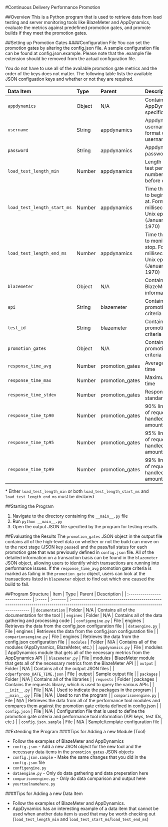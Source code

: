 #Continuous Delivery Performance Promotion

##Overview
This is a Python program that is used to retrieve data from load testing and server monitoring tools like BlazeMeter and AppDynamics, evaluate the metrics against predefined promotion gates, and promote builds if they meet the promotion gates.

##Setting up Promotion Gates
####Configuration File
You can set the promotion gates by altering the config.json file. A sample configuration file can be found at config.json.example. Please note that the .example file extension should be removed from the actual configuration file.

You do not have to use all of the available promotion gate metrics and the order of the keys does not matter. The following table lists the available JSON configuation keys and whether or not they are required.

| Data Item                     | Type   | Parent          | Description                                                                                                 | Required |
| :---------------------------- | :----- | :-------------- | :---------------------------------------------------------------------------------------------------------- | :------: |
| ``appdynamics``               | Object | N/A             | Contains all of the AppDynamics specific information                                                        | Yes      |
| ``username``                  | String | appdynamics     | Appdynamics username in the format of username@account                                                      | Yes      |
| ``password``                  | String | appdynamics     | Appdynamics password                                                                                        | Yes      |
| ``load_test_length_min``      | Number | appdynamics     | Length of the load test period (X number of minutes before current time)                                    | Yes*     |
| ``load_test_length_start_ms`` | Number | appdynamics     | Time that you want to begin monitoring at. Format is milliseconds after Unix epoch time (January 1st, 1970) | Yes*     |
| ``load_test_length_end_ms``   | Number | appdynamics     | Time that you want to monitoring to stop. Format is milliseconds after Unix epoch time (January 1st, 1970)  | Yes*     |
| ``blazemeter``                | Object | N/A             | Contains all of the BlazeMeter specific information                                                         | Yes      |
| ``api``                       | String | blazemeter      | Contains all of the promotion gate criteria                                                                 | Yes      |
| ``test_id``                   | String | blazemeter      | Contains all of the promotion gate criteria                                                                 | Yes      |
| ``promotion_gates``           | Object | N/A             | Contains all of the promotion gate criteria                                                                 | Yes      |
| ``response_time_avg``         | Number | promotion_gates | Average response time                                                                                       | No       |
| ``response_time_max``         | Number | promotion_gates | Maximum response time                                                                                       | No       |
| ``response_time_stdev``       | Number | promotion_gates | Response time standard deviation                                                                            | No       |
| ``response_time_tp90``        | Number | promotion_gates | 90% line -- 90% of requests were handled in this amount of time                                             | No       |
| ``response_time_tp95``        | Number | promotion_gates | 95% line -- 95% of requests were handled in this amount of time                                             | No       |
| ``response_time_tp99``        | Number | promotion_gates | 99% line -- 99% of requests were handled in this amount of time                                             | No       |

\* Either ``load_test_length_min`` or both ``load_test_length_start_ms`` and ``load_test_length_end_ms`` must be declared

##Starting the Program
1. Navigate to the directory containing the ``__main__.py`` file
2. Run ``python __main__.py``
3. Open the output JSON file specified by the program for testing results.

##Evaluating the Results
The ``promotion_gates`` JSON object in the output file contains all of the high-level data on whether or not the build can move on to the next stage (JSON key ``passed``) and the pass/fail status for each promotion gate that was previously defined in ``config.json`` file. All of the detailed information on a transaction basis can be found in the ``blazemeter`` JSON object, allowing users to identify which transactions are running into performance issues. If the ``response_time_avg`` promotion gate criteria is marked as failing in the ``promotion_gate`` object, users can look at the transactions listed in ``blazemeter`` object to find out which one caused the build to fail.

##Program Structure
| Item                           | Type   | Parent   | Description                                                                                                                              |
| :----------------------------- | :----- | :------- | :--------------------------------------------------------------------------------------------------------------------------------------- |
| ``documentation``              | Folder | N/A      | Contains all of the documentation for the tool                                                                                           |
| ``engines``                    | Folder | N/A      | Contains all of the data gathering and processing code                                                                                   |
| ``configengine.py``            | File   | engines  | Retrieves the data from the config.json configuration file                                                                               |
| ``dataengine.py``              | File   | engines  | Retrieves the data from the config.json configuration file                                                                               |
| ``comparionsengine.py``        | File   | engines  | Retrieves the data from the config.json configuration file                                                                               |
| ``modules``                    | Folder | N/A      | Contains all of the modules (AppDynamics, BlazeMeter, etc.)                                                                              |
| ``appdynamics.py``             | File   | modules  | AppDynamics module that gets all of the necessary metrics from the AppDynamics API                                                       |
| ``blazemeter.py``              | File   | modules  | BlazeMeter module that gets all of the necessary metrics from the BlazeMeter API                                                         |
| ``output``                     | Folder | N/A      | Contains all of the output JSON files                                                                                                    |
| ``cdperfpromo_DATE_TIME.json`` | File   | output   | Sample output file                                                                                                                       |
| ``packages``                   | Folder | N/A      | Contains all of the libraries                                                                                                            |
| ``requests``                   | Folder | packages | Contains the requests library, which is used to query the various APIs                                                                   |
| ``__init__.py``                | File   | N/A      | Used to indicate the packages in the program                                                                                             |
| ``__main__.py``                | File   | N/A      | Used to run the program                                                                                                                  |
| ``comparisonengine.py``        | File   | N/A      | Retrieves the data from all of the performance tool modules and compares them against the promotion gate criteria defined in config.json |
| ``config.json``                | File   | N/A      | Configuration file that is used to define the promotion gate criteria and performance tool information (API keys, test IDs, etc.)        |
| ``config.json.sample``         | File   | N/A      | Sample/template configuration file                                                                                                       |

##Extending the Program
####Tips for Adding a new Module (Tool)
* Follow the examples of BlazeMeter and AppDynamics
* ``config.json``         - Add a new JSON object for the new tool and the necessary data items in the ``promotion_gates`` JSON objects
* ``config.json.sample``  - Make the same changes that you did in the ``config.json`` file
* ``configengine.py``
* ``dataengine.py``       - Only do data gathering and data preperation here
* ``comparisonengine.py`` - Only do data comparison and output here
* ``yourtoolnamehere.py``

####Tips for Adding a new Data Item
 * Follow the examples of BlazeMeter and AppDynamics.
 * AppDynamics has an interesting example of a data item that cannot be used when another data item is used that may be worth checking out (``load_test_length_min`` and ``load_test_start_ms``/``load_test_end_ms``)
